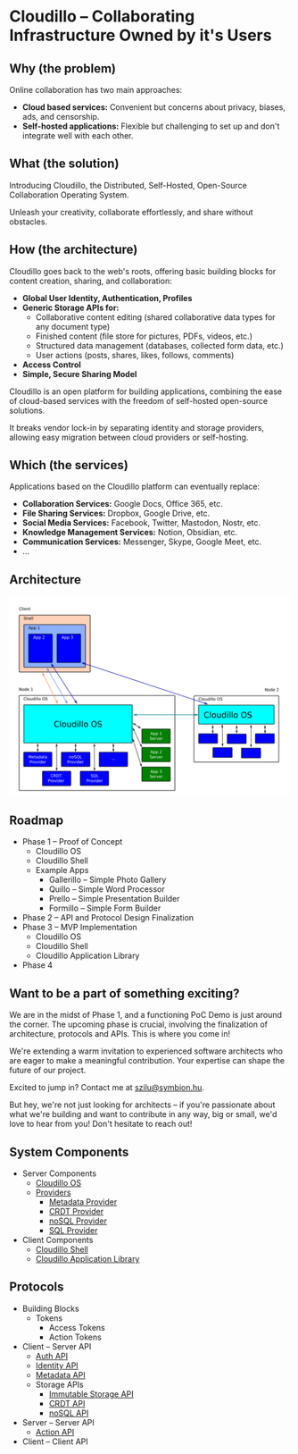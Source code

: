 Cloudillo – Collaborating Infrastructure Owned by it's Users
============================================================

Why (the problem)
-----------------

Online collaboration has two main approaches:

* **Cloud based services:** Convenient but concerns about privacy, biases, ads, and censorship.
* **Self-hosted applications:** Flexible but challenging to set up and don't integrate well with each other.

What (the solution)
-------------------

Introducing Cloudillo, the Distributed, Self-Hosted, Open-Source Collaboration Operating System.

Unleash your creativity, collaborate effortlessly, and share without obstacles.

How (the architecture)
----------------------

Cloudillo goes back to the web's roots, offering basic building blocks for
content creation, sharing, and collaboration:

* **Global User Identity, Authentication, Profiles**
* **Generic Storage APIs for:**
  * Collaborative content editing (shared collaborative data types for any document type)
  * Finished content (file store for pictures, PDFs, videos, etc.)
  * Structured data management (databases, collected form data, etc.)
  * User actions (posts, shares, likes, follows, comments)
* **Access Control**
* **Simple, Secure Sharing Model**

Cloudillo is an open platform for building applications, combining the ease of
cloud-based services with the freedom of self-hosted open-source solutions.

It breaks vendor lock-in by separating identity and storage providers,
allowing easy migration between cloud providers or self-hosting.

Which (the services)
--------------------

Applications based on the Cloudillo platform can eventually replace:

* **Collaboration Services:** Google Docs, Office 365, etc.
* **File Sharing Services:** Dropbox, Google Drive, etc.
* **Social Media Services:** Facebook, Twitter, Mastodon, Nostr, etc.
* **Knowledge Management Services:** Notion, Obsidian, etc.
* **Communication Services:** Messenger, Skype, Google Meet, etc.
* ...

Architecture
------------

![Architecture Diagram](architecture.png)

Roadmap
-------

* Phase 1 – Proof of Concept
	* Cloudillo OS
	* Cloudillo Shell
	* Example Apps
		* Gallerillo – Simple Photo Gallery
		* Quillo – Simple Word Processor
		* Prello – Simple Presentation Builder
		* Formillo – Simple Form Builder
* Phase 2 – API and Protocol Design Finalization
* Phase 3 – MVP Implementation
	* Cloudillo OS
	* Cloudillo Shell
	* Cloudillo Application Library
* Phase 4

Want to be a part of something exciting?
----------------------------------------

We are in the midst of Phase 1, and a functioning PoC Demo is just around the corner.
The upcoming phase is crucial, involving the finalization of architecture, protocols and APIs.
This is where you come in!

We're extending a warm invitation to experienced software architects who are
eager to make a meaningful contribution. Your expertise can shape the future of
our project.

Excited to jump in? Contact me at szilu@symbion.hu.

But hey, we're not just looking for architects – if you're passionate about
what we're building and want to contribute in any way, big or small, we'd love
to hear from you! Don't hesitate to reach out!

System Components
-----------------

* Server Components
	* [Cloudillo OS](server/cloudillo-os.md)
	* [Providers](server/providers.md)
		* [Metadata Provider](server/metadata-provider.md)
		* [CRDT Provider](server/CRDT-provider.md)
		* [noSQL Provider](server/noSQL-provider.md)
		* [SQL Provider](server/SQL-provider.md)
* Client Components
	* [Cloudillo Shell](client/cloudillo-shell.md)
	* [Cloudillo Application Library](client/cloudillo-application-library.md)

Protocols
---------

* Building Blocks
	* Tokens
		* Access Tokens
		* Action Tokens
* Client – Server API
	* [Auth API](server/auth-api.md)
	* [Identity API](server/identity-api.md)
	* [Metadata API](server/metadata-api.md)
	* Storage APIs
		* [Immutable Storage API](server/immutable-storage-api.md)
		* [CRDT API](server/CRDT-api.md)
		* [noSQL API](server/noSQL-api.md)
* Server – Server API
	* [Action API](server/action-api.md)
* Client – Client API
